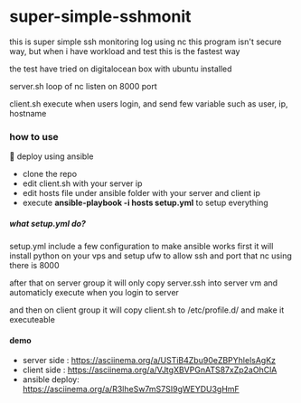 # super-simple-sshmonit

this is super simple ssh monitoring log using nc
this program isn't secure way, but when i have workload and test this is the fastest way

the test have tried on digitalocean box with ubuntu installed

server.sh
loop of nc listen on 8000 port

client.sh
execute when users login, and send few variable such as user, ip, hostname

### how to use
🚀 deploy using ansible
- clone the repo
- edit client.sh with your server ip
- edit hosts file under ansible folder with your server and client ip
- execute **ansible-playbook -i hosts setup.yml** to setup everything

##### what setup.yml do?
setup.yml include a few configuration  to make ansible works
first it will install python on your vps and setup ufw to allow ssh and port that nc using there is 8000

after that on server group it will only copy server.ssh into server vm and automaticly execute when you login to server

and then on client group it will copy client.sh to /etc/profile.d/ and make it executeable

#### demo

- server side : https://asciinema.org/a/USTiB4Zbu90eZBPYhlelsAgKz
- client side : https://asciinema.org/a/VJtgXBVPGnATS87xZp2aOhClA
- ansible deploy: https://asciinema.org/a/R3lheSw7mS7SI9gWEYDU3gHmF

